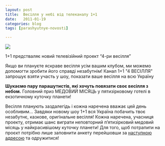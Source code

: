 ```yaml
---
layout: post
title:  Весілля у небі від телеканалу 1+1
date:   2011-01-19
categories: blog
tags: [parashyutnye-novosti]

---
```


![]({{site.baseurl}}/img/posts/1+1.jpg)

1+1 предстваляє новий телевізійний проект “4-ри весілля”

Якщо ви плануєте яскраве весілля усім вашим клубом, ми можемо допомогти зробити його справді незабутнім! Канал 1+1 "4 ВЕСІЛЛЯ" запрошує взяти участь у шоу, показати ваше весілля на всю Україну

**Шукаємо пару парашутистів, які хочуть повязати своє весілля з небом.** Головний приз МЕДОВИЙ МІСЯЦЬ у пятизірковому готелі в екзотичному куточку планети!

Весілля планують заздалегідь і кожна наречена вважає цей день особливим… Завдяки новому шоу 1+1 вся Україна побачить твоє незабутнє, казкове, оригінальне весілля! Кожна наречена, учасниця проекту, отримає шанс виграти неповторний п’ятизірковий медовий місяць у найкрасивішому куточку планети! Для того, щоб потрапити на проєкт потрібно лише заповнити анкету перейшовши за [наступною адресою](http://www.1plus1.ua/casting/svadba/) та одружитися!
